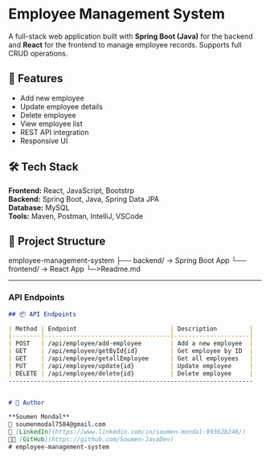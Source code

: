 # Employee Management System

A full-stack web application built with **Spring Boot (Java)** for the backend and **React** for the frontend to manage employee records. Supports full CRUD operations.

## 🚀 Features

- Add new employee
- Update employee details
- Delete employee
- View employee list
- REST API integration
- Responsive UI

## 🛠 Tech Stack

**Frontend:** React, JavaScript, Bootstrp  
**Backend:** Spring Boot, Java, Spring Data JPA  
**Database:** MySQL  
**Tools:** Maven, Postman, IntelliJ, VSCode

## 📁 Project Structure
employee-management-system
├── backend/ → Spring Boot App
└── frontend/ → React App
└─>Readme.md


---

###  **API Endpoints**
```markdown
## 📦 API Endpoints

| Method | Endpoint                          | Description         |
|--------|-----------------------------------|---------------------|
| POST   | /api/employee/add-employee        | Add a new employee  |
| GET    | /api/employee/getById{id}         | Get employee by ID  |
| GET    | /api/employee/getallEmployee      | Get all employees   |
| PUT    | /api/employee/update{id}          | Update employee     |
| DELETE | /api/employee/delete{id}          | Delete employee     |
--------------------------------------------------------------------


# 🙌 Author

**Soumen Mondal**  
📧 soumenmodal7584@gmail.com  
🔗 [LinkedIn](https://www.linkedin.com/in/soumen-mondal-99362b246/)  
👨‍💻 [GitHub](https://github.com/Soumen-JavaDev)
#   e m p l o y e e - m a n a g e m e n t - s y s t e m  
 